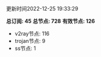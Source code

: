 更新时间2022-12-25 19:33:29

**总订阅: 45**
**总节点: 728**
**有效节点: 126**
- v2ray节点: 116
- trojan节点: 9
- ss节点: 1
